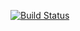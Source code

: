 [![Build Status](https://app.travis-ci.com/Xazeq/job4j_Hibernate.svg?branch=master)](https://app.travis-ci.com/Xazeq/job4j_Hibernate)

